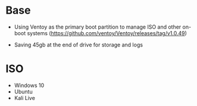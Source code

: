 # Base
- Using Ventoy as the primary boot partition to manage ISO and other on-boot systems (https://github.com/ventoy/Ventoy/releases/tag/v1.0.49)

- Saving 45gb at the end of drive for storage and logs

# ISO
- Windows 10
- Ubuntu
- Kali Live
